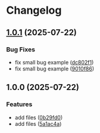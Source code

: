 # Changelog

## [1.0.1](https://github.com/fernandomendieta-facephi/tagging-versioning/compare/v1.0.0...v1.0.1) (2025-07-22)


### Bug Fixes

* fix small bug example ([dc802f1](https://github.com/fernandomendieta-facephi/tagging-versioning/commit/dc802f1a031d433552aa16ed23187d9553556123))
* fix small bug example ([9010f86](https://github.com/fernandomendieta-facephi/tagging-versioning/commit/9010f861aec8f127845ece497ec7474b5c802154))

## 1.0.0 (2025-07-22)


### Features

* add files ([0b29fd0](https://github.com/fernandomendieta-facephi/tagging-versioning/commit/0b29fd02f080e9b6adc40856bbf981f84171ed4e))
* add files ([5a1ac4a](https://github.com/fernandomendieta-facephi/tagging-versioning/commit/5a1ac4acb1a7025f276d172c37b6abd8fb0887cb))
